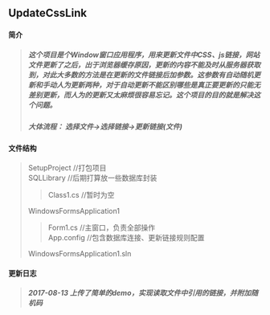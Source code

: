 ## UpdateCssLink
#### 简介
>##### 这个项目是个Window窗口应用程序，用来更新文件中CSS、js链接，网站文件更新了之后，出于浏览器缓存原因，更新的内容不能及时从服务器获取到，对此大多数的方法是在更新的文件链接后加参数。这参数有自动随机更新和手动人为更新两种，对于自动更新不能区别哪些是真正要更新的只能无差别更新，而人为的更新又太麻烦很容易忘记。这个项目的目的就是解决这个问题。   
>##### 大体流程： 选择文件->选择链接->更新链接(文件)

#### 文件结构
>SetupProject //打包项目   
>SQLLibrary  //后期打算放一些数据库封装    
>>Class1.cs  //暂时为空  
>  
>WindowsFormsApplication1     
>>Form1.cs    //主窗口，负责全部操作  
>>App.config  //包含数据库连接、更新链接规则配置  
> 
>WindowsFormsApplication1.sln    


#### 更新日志
>##### 2017-08-13 上传了简单的demo，实现读取文件中引用的链接，并附加随机码

